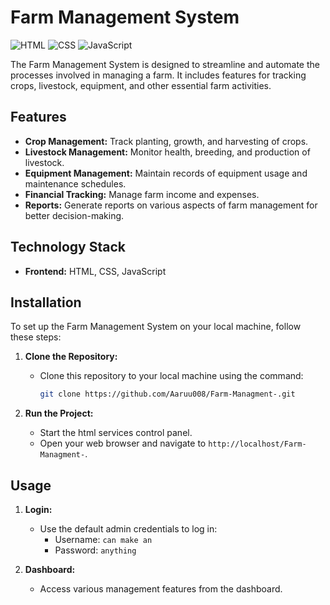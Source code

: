 # Farm Management System

![HTML](https://img.shields.io/badge/HTML-76.6%25-orange)
![CSS](https://img.shields.io/badge/CSS-23.4%25-blue)
![JavaScript](https://img.shields.io/badge/JavaScript-used-brightgreen)

The Farm Management System is designed to streamline and automate the processes involved in managing a farm. It includes features for tracking crops, livestock, equipment, and other essential farm activities.

## Features

- **Crop Management:** Track planting, growth, and harvesting of crops.
- **Livestock Management:** Monitor health, breeding, and production of livestock.
- **Equipment Management:** Maintain records of equipment usage and maintenance schedules.
- **Financial Tracking:** Manage farm income and expenses.
- **Reports:** Generate reports on various aspects of farm management for better decision-making.

## Technology Stack

- **Frontend:** HTML, CSS, JavaScript

## Installation

To set up the Farm Management System on your local machine, follow these steps:

1. **Clone the Repository:**
   - Clone this repository to your local machine using the command:
     ```bash
     git clone https://github.com/Aaruu008/Farm-Managment-.git
     ```

2. **Run the Project:**
   - Start the html services control panel.
   - Open your web browser and navigate to `http://localhost/Farm-Managment-`.

## Usage

1. **Login:**
   - Use the default admin credentials to log in:
     - Username: `can make an`
     - Password: `anything`

2. **Dashboard:**
   - Access various management features from the dashboard.

